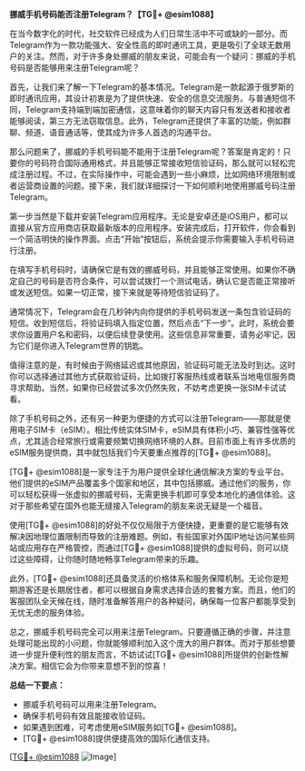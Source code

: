 **挪威手机号码能否注册Telegram？【TG💪+ @esim1088】**

在当今数字化的时代，社交软件已经成为人们日常生活中不可或缺的一部分。而Telegram作为一款功能强大、安全性高的即时通讯工具，更是吸引了全球无数用户的关注。然而，对于许多身处挪威的朋友来说，可能会有一个疑问：挪威的手机号码是否能够用来注册Telegram呢？

首先，让我们来了解一下Telegram的基本情况。Telegram是一款起源于俄罗斯的即时通讯应用，其设计初衷是为了提供快速、安全的信息交流服务。与普通短信不同，Telegram支持端到端加密通信，这意味着你的聊天内容只有发送者和接收者能够阅读，第三方无法窃取信息。此外，Telegram还提供了丰富的功能，例如群聊、频道、语音通话等，使其成为许多人首选的沟通平台。

那么问题来了，挪威的手机号码能不能用于注册Telegram呢？答案是肯定的！只要你的号码符合国际通用格式，并且能够正常接收短信验证码，那么就可以轻松完成注册过程。不过，在实际操作中，可能会遇到一些小麻烦，比如网络环境限制或者运营商设置的问题。接下来，我们就详细探讨一下如何顺利地使用挪威号码注册Telegram。

第一步当然是下载并安装Telegram应用程序。无论是安卓还是iOS用户，都可以直接从官方应用商店获取最新版本的应用程序。安装完成后，打开软件，你会看到一个简洁明快的操作界面。点击“开始”按钮后，系统会提示你需要输入手机号码进行注册。

在填写手机号码时，请确保它是有效的挪威号码，并且能够正常使用。如果你不确定自己的号码是否符合条件，可以尝试拨打一个测试电话，确认它是否能正常接听或发送短信。如果一切正常，接下来就是等待短信验证码了。

通常情况下，Telegram会在几秒钟内向你提供的手机号码发送一条包含验证码的短信。收到短信后，将验证码填入指定位置，然后点击“下一步”。此时，系统会要求你设置用户名和密码，以便后续登录使用。这些信息非常重要，请务必牢记，因为它们是你进入Telegram世界的钥匙。

值得注意的是，有时候由于网络延迟或其他原因，验证码可能无法及时到达。这时你可以选择通过其他方式获取验证码，比如拨打客服热线或者联系当地电信服务商寻求帮助。当然，如果你已经尝试多次仍然失败，不妨考虑更换一张SIM卡试试看。

除了手机号码之外，还有另一种更为便捷的方式可以注册Telegram——那就是使用电子SIM卡（eSIM）。相比传统实体SIM卡，eSIM具有体积小巧、兼容性强等优点，尤其适合经常旅行或需要频繁切换网络环境的人群。目前市面上有许多优质的eSIM服务提供商，其中就包括我们今天要重点推荐的[TG💪+ @esim1088]。

[TG💪+ @esim1088]是一家专注于为用户提供全球化通信解决方案的专业平台。他们提供的eSIM产品覆盖多个国家和地区，其中包括挪威。通过他们的服务，你可以轻松获得一张虚拟的挪威号码，无需更换手机即可享受本地化的通信体验。这对于那些希望在国外也能无缝接入Telegram的朋友来说无疑是一个福音。

使用[TG💪+ @esim1088]的好处不仅仅局限于方便快捷，更重要的是它能够有效解决因地理位置限制而导致的注册难题。例如，有些国家对外国IP地址访问某些网站或应用存在严格管控，而通过[TG💪+ @esim1088]提供的虚拟号码，则可以绕过这些障碍，让你随时随地畅享Telegram带来的乐趣。

此外，[TG💪+ @esim1088]还具备灵活的价格体系和服务保障机制。无论你是短期游客还是长期居住者，都可以根据自身需求选择合适的套餐方案。而且，他们的客服团队全天候在线，随时准备解答用户的各种疑问，确保每一位客户都能享受到无忧无虑的服务体验。

总之，挪威手机号码完全可以用来注册Telegram。只要遵循正确的步骤，并注意处理可能出现的小问题，你就能够顺利加入这个庞大的用户群体。而对于那些想要进一步提升便利性的朋友而言，不妨试试[TG💪+ @esim1088]所提供的创新性解决方案。相信它会为你带来意想不到的惊喜！

**总结一下要点：**
- 挪威手机号码可以用来注册Telegram。
- 确保手机号码有效且能接收验证码。
- 如果遇到困难，可考虑使用eSIM服务如[TG💪+ @esim1088]。
- [TG💪+ @esim1088]提供便捷高效的国际化通信支持。

[[TG💪+ @esim1088](https://t.me/s/esim1088) ![Image](https://i.postimg.cc/4NQfJmqS/Snipaste-2025-05-13-00-14-12.png)]